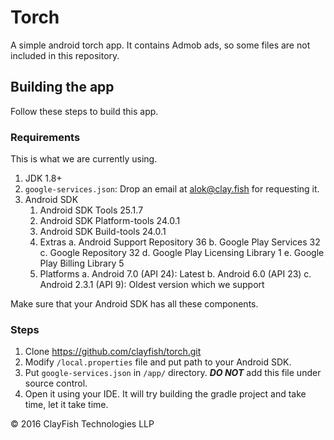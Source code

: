 # Torch
A simple android torch app. It contains Admob ads, so some files are not included in this repository.

## Building the app
Follow these steps to build this app.

### Requirements
This is what we are currently using.

1. JDK 1.8+
3. `google-services.json`: Drop an email at alok@clay.fish for requesting it.
2. Android SDK
    1. Android SDK Tools 25.1.7
    2. Android SDK Platform-tools 24.0.1
    3. Android SDK Build-tools 24.0.1
    4. Extras
        a. Android Support Repository 36
        b. Google Play Services 32
        c. Google Repository 32
        d. Google Play Licensing Library 1
        e. Google Play Billing Library 5
    5. Platforms
        a. Android 7.0 (API 24): Latest
        b. Android 6.0 (API 23)
        c. Android 2.3.1 (API 9): Oldest version which we support
        
Make sure that your Android SDK has all these components.

### Steps
1. Clone https://github.com/clayfish/torch.git
2. Modify `/local.properties` file and put path to your Android SDK.
2. Put `google-services.json` in `/app/` directory. ***DO NOT*** add this file under source control.
2. Open it using your IDE. It will try building the gradle project and take time, let it take time.


&#169; 2016 ClayFish Technologies LLP
